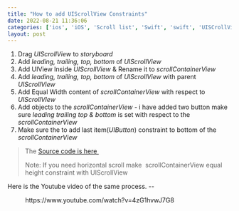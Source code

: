 ```yaml
---
title: "How to add UIScrollView Constraints"
date: 2022-08-21 11:36:06
categories: ['ios', 'iOS', 'Scroll list', 'Swift', 'swift', 'UISCrollView']
layout: post
---
```


<ol>
<li>Drag <em>UIScrollView</em> to <em>storyboard</em></li>
<li>Add<em> leading, trailing, top, bottom</em> of <em>UIScrollView</em></li>
<li>Add UIView Inside <em>UIScrollView</em> & Rename it to <em>scrollContainerView</em></li>
<li>Add <em>leading, trailing, top, bottom</em> of <em>UIScrollView</em> with parent <em>UIScrollView</em></li>
<li>Add Equal Width content of <em>scrollContainerView</em> with respect to <em>UIScrollVIew</em></li>
<li>Add objects to the <em>scrollContainerView</em> - i have added two button make sure <em>leading trailing top & bottom</em> is set with respect to the <em>scrollContainerView</em></li>
<li>Make sure the to add last item(<em>UIButton</em>) constraint to bottom of the <em>scrollContainerView</em></li>
</ol>
<blockquote>
The <a href="https://github.com/janeshsutharios/iOS_Tutorials/tree/main/UIScrollView_iOS_Demo">Source code is here </a>


Note: If you need horizontal scroll make  scrollContainerView equal height constraint with UIScrollView


</blockquote>
Here is the Youtube video of the same process. --



<!-- wp:embed {"url":"https://www.youtube.com/watch?v=4zG1hvwJ7G8","type":"video","providerNameSlug":"youtube","responsive":true,"className":"wp-embed-aspect-16-9 wp-has-aspect-ratio"} -->
<figure class="wp-block-embed is-type-video is-provider-youtube wp-block-embed-youtube wp-embed-aspect-16-9 wp-has-aspect-ratio"><div class="wp-block-embed__wrapper">
https://www.youtube.com/watch?v=4zG1hvwJ7G8
</div></figure>
<!-- /wp:embed -->

<!-- wp:paragraph -->



<!-- /wp:paragraph -->